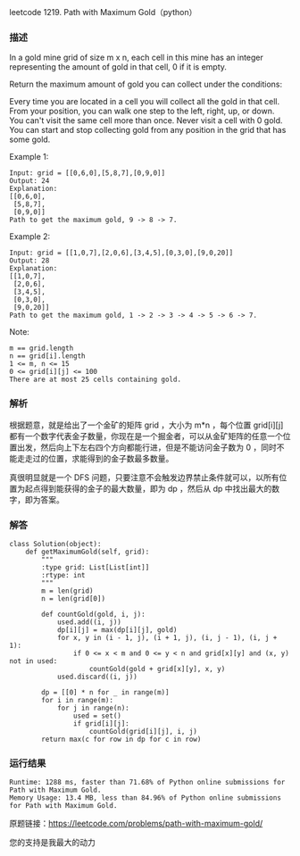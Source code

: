 leetcode  1219. Path with Maximum Gold（python）

### 描述

In a gold mine grid of size m x n, each cell in this mine has an integer representing the amount of gold in that cell, 0 if it is empty.

Return the maximum amount of gold you can collect under the conditions:

Every time you are located in a cell you will collect all the gold in that cell.
From your position, you can walk one step to the left, right, up, or down.
You can't visit the same cell more than once.
Never visit a cell with 0 gold.
You can start and stop collecting gold from any position in the grid that has some gold.



Example 1:


	Input: grid = [[0,6,0],[5,8,7],[0,9,0]]
	Output: 24
	Explanation:
	[[0,6,0],
	 [5,8,7],
	 [0,9,0]]
	Path to get the maximum gold, 9 -> 8 -> 7.
	
Example 2:


	Input: grid = [[1,0,7],[2,0,6],[3,4,5],[0,3,0],[9,0,20]]
	Output: 28
	Explanation:
	[[1,0,7],
	 [2,0,6],
	 [3,4,5],
	 [0,3,0],
	 [9,0,20]]
	Path to get the maximum gold, 1 -> 2 -> 3 -> 4 -> 5 -> 6 -> 7.



Note:

	
	m == grid.length
	n == grid[i].length
	1 <= m, n <= 15
	0 <= grid[i][j] <= 100
	There are at most 25 cells containing gold.

### 解析


根据题意，就是给出了一个金矿的矩阵 grid ，大小为 m*n ，每个位置 grid[i][j] 都有一个数字代表金子数量，你现在是一个掘金者，可以从金矿矩阵的任意一个位置出发，然后向上下左右四个方向都能行进，但是不能访问金子数为 0 ，同时不能走走过的位置，求能得到的金子数最多数量。

真很明显就是一个 DFS 问题，只要注意不会触发边界禁止条件就可以，以所有位置为起点得到能获得的金子的最大数量，即为 dp ，然后从 dp 中找出最大的数字，即为答案。
### 解答
				

	class Solution(object):
	    def getMaximumGold(self, grid):
	        """
	        :type grid: List[List[int]]
	        :rtype: int
	        """
	        m = len(grid)
	        n = len(grid[0])
	
	        def countGold(gold, i, j):
	            used.add((i, j))
	            dp[i][j] = max(dp[i][j], gold)
	            for x, y in (i - 1, j), (i + 1, j), (i, j - 1), (i, j + 1):
	                if 0 <= x < m and 0 <= y < n and grid[x][y] and (x, y) not in used:
	                    countGold(gold + grid[x][y], x, y)
	            used.discard((i, j))
	
	        dp = [[0] * n for _ in range(m)]
	        for i in range(m):
	            for j in range(n):
	                used = set()
	                if grid[i][j]:
	                    countGold(grid[i][j], i, j)
	        return max(c for row in dp for c in row)
            	      
			
### 运行结果

	Runtime: 1288 ms, faster than 71.68% of Python online submissions for Path with Maximum Gold.
	Memory Usage: 13.4 MB, less than 84.96% of Python online submissions for Path with Maximum Gold.


原题链接：https://leetcode.com/problems/path-with-maximum-gold/



您的支持是我最大的动力
